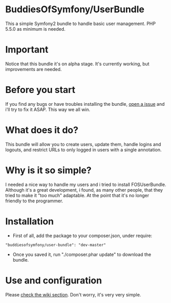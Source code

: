 # BuddiesOfSymfony/UserBundle
This a simple Symfony2 bundle to handle basic user management. PHP 5.5.0 as minimum is needed.

# Important
Notice that this bundle it's on alpha stage. It's currently working, but improvements are needed.

# Before you start
If you find any bugs or have troubles installing the bundle, [open a issue](https://github.com/nicostark/BOSUserBundle/issues) and i'll try to fix it ASAP. 
This way we all win.

# What does it do?
This bundle will allow you to create users, update them, handle logins and logouts, and restrict URLs to only logged in users with a single annotation.

# Why is it so simple?
I needed a nice way to handle my users and i tried to install FOSUserBundle. Although it's a great development, i found, as many other people, that they tried to make it "too much" adaptable. At the point that it's no longer friendly to the programmer.

# Installation
- First of all, add the package to your composer.json, under require: 
 
`"buddiesofsymfony/user-bundle": "dev-master"`

- Once you saved it, run "./composer.phar update" to download the bundle.

# Use and configuration
Please [check the wiki section](/wiki). Don't worry, it's very very simple.
